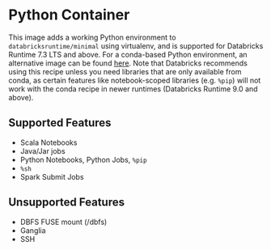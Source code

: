# Python Container

This image adds a working Python environment to `databricksruntime/minimal` using virtualenv, and is supported for Databricks Runtime 7.3 LTS and above.
For a conda-based Python environment, an alternative image can be found [here](https://github.com/databricks/containers/tree/master/ubuntu/python-conda).
Note that Databricks recommends using this recipe unless you need libraries that are only available from conda, as certain features like notebook-scoped libraries (e.g. `%pip`) will not work with the conda recipe in newer runtimes (Databricks Runtime 9.0 and above).

## Supported Features
  - Scala Notebooks
  - Java/Jar jobs
  - Python Notebooks, Python Jobs, `%pip`
  - `%sh`
  - Spark Submit Jobs

## Unsupported Features
  - DBFS FUSE mount (/dbfs)
  - Ganglia
  - SSH
